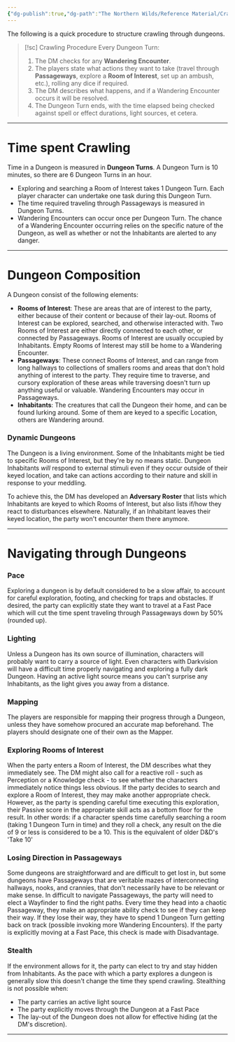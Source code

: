 ```yaml
---
{"dg-publish":true,"dg-path":"The Northern Wilds/Reference Material/Crawling Procedure.md","permalink":"/the-northern-wilds/reference-material/crawling-procedure/","tags":["TTRPG/Campaigns/Northern-Wilds","SRD"]}
---
```


The following is a quick procedure to structure crawling through dungeons.

>[!sc] Crawling Procedure
>Every Dungeon Turn:
>1. The DM checks for any **Wandering Encounter**.
>2. The players state what actions they want to take (travel through **Passageways**, explore a **Room of Interest**, set up an ambush, etc.), rolling any dice if required.
>3. The DM describes what happens, and if a Wandering Encounter occurs it will be resolved.
>4. The Dungeon Turn ends, with the time elapsed being checked against spell or effect durations, light sources, et cetera.

---
# Time spent Crawling
Time in a Dungeon is measured in **Dungeon Turns**. A Dungeon Turn is 10 minutes, so there are 6 Dungeon Turns in an hour.
- Exploring and searching a Room of Interest takes 1 Dungeon Turn. Each player character can undertake one task during this Dungeon Turn.
- The time required traveling through Passageways is measured in Dungeon Turns.
- Wandering Encounters can occur once per Dungeon Turn. The chance of a Wandering Encounter occurring relies on the specific nature of the Dungeon, as well as whether or not the Inhabitants are alerted to any danger.


---
# Dungeon Composition
A Dungeon consist of the following elements:
- **Rooms of Interest**: These are areas that are of interest to the party, either because of their content or because of their lay-out. Rooms of Interest can be explored, searched, and otherwise interacted with. Two Rooms of Interest are either directly connected to each other, or connected by Passageways. Rooms of Interest are usually occupied by Inhabitants. Empty Rooms of Interest may still be home to a Wandering Encounter.
- **Passageways**: These connect Rooms of Interest, and can range from long hallways to collections of smallers rooms and areas that don't hold anything of interest to the party. They require time to traverse, and cursory exploration of these areas while traversing doesn't turn up anything useful or valuable. Wandering Encounters may occur in Passageways.
- **Inhabitants**: The creatures that call the Dungeon their home, and can be found lurking around. Some of them are keyed to a specific Location, others are Wandering around.

### Dynamic Dungeons
The Dungeon is a living environment. Some of the Inhabitants might be tied to specific Rooms of Interest, but they're by no means static. Dungeon Inhabitants *will* respond to external stimuli even if they occur outside of their keyed location, and take can actions according to their nature and skill in response to your meddling. 

To achieve this, the DM has developed an **Adversary Roster** that lists which Inhabitants are keyed to which Rooms of Interest, but also lists if/how they react to disturbances elsewhere. Naturally, if an Inhabitant leaves their keyed location, the party won't encounter them there anymore.


---
# Navigating through Dungeons
### Pace
Exploring a dungeon is by default considered to be a slow affair, to account for careful exploration, footing, and checking for traps and obstacles. 
If desired, the party can explicitly state they want to travel at a Fast Pace which will cut the time spent traveling through Passageways down by 50% (rounded up).

### Lighting
Unless a Dungeon has its own source of illumination, characters will probably want to carry a source of light. Even characters with Darkvision will have a difficult time properly navigating and exploring a fully dark Dungeon.
Having an active light source means you can't surprise any Inhabitants, as the light gives you away from a distance.

### Mapping
The players are responsible for mapping their progress through a Dungeon, unless they have somehow procured an accurate map beforehand. The players should designate one of their own as the Mapper. 

### Exploring Rooms of Interest
When the party enters a Room of Interest, the DM describes what they immediately see. The DM might also call for a reactive roll - such as Perception or a Knowledge check - to see whether the characters immediately notice things less obvious.
If the party decides to search and explore a Room of Interest, they may make another appropriate check. However, as the party is spending careful time executing this exploration, their Passive score in the appropriate skill acts as a bottom floor for the result. In other words: if a character spends time carefully searching a room (taking 1 Dungeon Turn in time) and they roll a check, any result on the die of 9 or less is considered to be a 10.
This is the equivalent of older D&D's 'Take 10' 

### Losing Direction in Passageways
Some dungeons are straightforward and are difficult to get lost in, but some dungeons have Passageways that are veritable mazes of interconnecting hallways, nooks, and crannies, that don't necessarily have to be relevant or make sense.
In difficult to navigate Passageways, the party will need to elect a Wayfinder to find the right paths. Every time they head into a chaotic Passageway, they make an appropriate ability check to see if they can keep their way. If they lose their way, they have to spend 1 Dungeon Turn getting back on track (possible invoking more Wandering Encounters).
If the party is explicitly moving at a Fast Pace, this check is made with Disadvantage.

### Stealth
If the environment allows for it, the party can elect to try and stay hidden from Inhabitants. As the pace with which a party explores a dungeon is generally slow this doesn't change the time they spend crawling.
Stealthing is not possible when:
- The party carries an active light source
- The party explicitly moves through the Dungeon at a Fast Pace
- The lay-out of the Dungeon does not allow for effective hiding (at the DM's discretion).

---